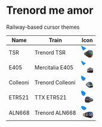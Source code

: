 # Trenord me amor

Railway-based cursor themes

| Name | Train | Icon |
| ---- | ----- | ---- |
| TSR | Trenord TSR | ![png](TSR/cursors/default.png) |
| E405 | Mercitalia E405 | ![png](E405/cursors/default.png) |
| Colleoni | Trenord Colleoni | ![png](Colleoni/cursors/default.png) |
| ETR521 | TTX ETR521 | ![png](ETR521/cursors/default.png) |
| ALN668 | Trenord ALN668 | ![png](ALN668/cursors/default.png) |
